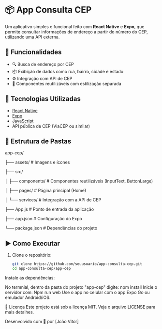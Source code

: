 # 📦 App Consulta CEP

Um aplicativo simples e funcional feito com **React Native** e **Expo**, que permite consultar informações de endereço a partir do número do CEP, utilizando uma API externa.

## 🚀 Funcionalidades

- 🔍 Busca de endereço por CEP
- 📦 Exibição de dados como rua, bairro, cidade e estado
- ⚙️ Integração com API de CEP
- 🧩 Componentes reutilizáveis com estilização separada

## 🧪 Tecnologias Utilizadas

- [React Native](https://reactnative.dev/)
- [Expo](https://expo.dev/)
- [JavaScript](https://developer.mozilla.org/pt-BR/docs/Web/JavaScript)
- API pública de CEP (ViaCEP ou similar)

## 📁 Estrutura de Pastas
app-cep/

├── assets/ # Imagens e ícones

├── src/

│ ├── components/ # Componentes reutilizáveis (InputText, ButtonLarge)

│ ├── pages/ # Página principal (Home)

│ └── services/ # Integração com a API de CEP

├── App.js # Ponto de entrada da aplicação

├── app.json # Configuração do Expo

└── package.json # Dependências do projeto


## ▶️ Como Executar

1. Clone o repositório:
   ```bash
   git clone https://github.com/seuusuario/app-consulta-cep.git
   cd app-consulta-cep/app-cep

Instale as dependências:

No termnial, dentro da pasta do projeto "app-cep" digite:
npm install
Inicie o servidor com: Npm run web
Use o app no celular com o app Expo Go ou emulador Android/iOS.

📄 Licença
Este projeto está sob a licença MIT. Veja o arquivo LICENSE para mais detalhes.

Desenvolvido com 💙 por [João Vitor]
